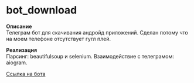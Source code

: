# bot_download

**Описание**  
Телеграм бот для скачивания андройд приложений. Сделан потому что на моем телефоне отсутствует гугл плей.

**Реализация**  
Парсинг: beautifulsoup и selenium. Взаимодействие с телеграмом: aiogram. 

[Ссылка на бота](https://t.me/downloading_apps_bot)
